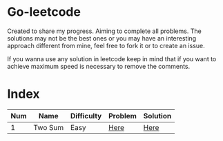 # Go-leetcode

Created to share my progress. Aiming to complete all problems. The solutions may not be the best ones or you may have an interesting approach different from mine, feel free to fork it or to create an issue.

If you wanna use any solution in leetcode keep in mind that if you want to achieve maximum speed is necessary to remove the comments.

# Index

| Num | Name    | Difficulty | Problem | Solution                                                                                 |
| --- | ------- | ---------- | ---------- | ---------------------------------------------------------------------------------------- |
| 1   | Two Sum | Easy      | [Here](https://leetcode.com/problems/two-sum/)      | [Here](https://github.com/FumingPower3925/go-leetcode/tree/main/problems/1.%20Two%20Sum) |


